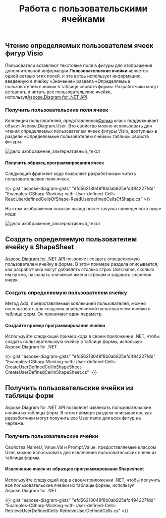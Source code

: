 ﻿---
title: Работа с пользовательскими ячейками
type: docs
weight: 150
url: /ru/net/working-with-user-defined-cells/
description: В этом разделе объясняется, как читать определяемые пользователем ячейки фигур visio с помощью Aspose.Diagram.
---
## **Чтение определяемых пользователем ячеек фигур Visio**
 Пользователи вставляют текстовые поля в фигуры для отображения дополнительной информации.**Пользовательские ячейки** является одной ветвью этих полей, и эта ветвь использует информацию, введенную в ячейку «Значение» раздела «Определяемые пользователем ячейки» в таблице свойств формы. Разработчики могут вставлять и читать все пользовательские ячейки, используя[Aspose.Diagram for .NET API](https://products.aspose.com/diagram/net/).
### **Получить пользовательские поля ячеек**
 Коллекция пользователей, представленная[Форма](http://www.aspose.com/api/net/diagram/aspose.diagram/shape) класс поддерживает объект Aspose.Diagram.User. Это свойство можно использовать для чтения определяемых пользователем ячеек фигуры Visio, доступных в разделе «Определяемые пользователем ячейки» таблицы свойств фигуры.

![дело:изображение_альтернативный_текст](working-with-user-defined-cells_1.png)
#### **Получить образец программирования ячеек**
Следующий фрагмент кода позволяет разработчикам читать пользовательские поля ячеек.

{{< gist "aspose-diagram-gists" "efd56218048f8b0ab925efd494227fdd" "Examples-CSharp-Working-with-User-defined-Cells-ReadUserdefinedCellsOfShape-ReadUserdefinedCellsOfShape.cs" >}}


На этом изображении показан вывод после запуска приведенного выше кода:

![дело:изображение_альтернативный_текст](working-with-user-defined-cells_2.png)
## **Создать определяемую пользователем ячейку в ShapeSheet**
[Aspose.Diagram for .NET API](https://products.aspose.com/diagram/net/) позволяет создать определяемую пользователем ячейку в форме. В этом примере раздела описывается, как разработчики могут добавлять столько строк User.name, сколько им нужно, назначать значимые имена строкам и задавать значения ячеек.
### **Создать определяемую пользователем ячейку**
Метод Add, предоставляемый коллекцией пользователей, можно использовать для создания определяемой пользователем ячейки в таблице форм. Он принимает один параметр.
#### **Создайте пример программирования ячейки**
Используйте следующий пример кода в своем приложении .NET, чтобы создать пользовательскую ячейку в таблице формы, используя Aspose.Diagram for .NET.

{{< gist "aspose-diagram-gists" "efd56218048f8b0ab925efd494227fdd" "Examples-CSharp-Working-with-User-defined-Cells-CreateUserDefinedCellInShapeSheet-CreateUserDefinedCellInShapeSheet.cs" >}}
## **Получить пользовательские ячейки из таблицы форм**
Aspose.Diagram for .NET API позволяет извлекать пользовательские ячейки из таблицы форм. В этом примере раздела описывается, как разработчики могут получить все User.name для всех фигур на чертеже.
### **Получить пользовательские ячейки**
Свойства NameU, Value.Val и Prompt.Value, предоставляемые классом User, можно использовать для извлечения пользовательских ячеек из таблицы формы.
#### **Извлечение ячеек из образцов программирования Shapesheet**
Используйте следующий код в своем приложении .NET, чтобы получить все пользовательские ячейки из таблицы формы, используя Aspose.Diagram for .NET.

{{< gist "aspose-diagram-gists" "efd56218048f8b0ab925efd494227fdd" "Examples-CSharp-Working-with-User-defined-Cells-RetrieveUserDefinedCells-RetrieveUserDefinedCells.cs" >}}
